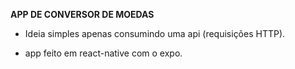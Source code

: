 **APP DE CONVERSOR DE MOEDAS**

- Ideia simples apenas consumindo uma api (requisições HTTP).

- app feito em react-native com o expo.
